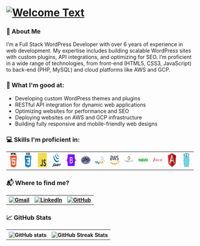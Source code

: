 <!DOCTYPE html>
<html lang="en">
<head>
  <meta charset="UTF-8">
  <meta name="viewport" content="width=device-width, initial-scale=1.0">
</head>
<body>

<h1>
  <a href="#">
    <img src="https://readme-typing-svg.herokuapp.com?lines=Hello,+There!+👋;This+is+Manish+Yadav...." alt="Welcome Text">
  </a>
</h1>

<h3 align="left">🚀 About Me</h3>
<p align="left">
   I’m a Full Stack WordPress Developer with over 6 years of experience in web development. My expertise includes building scalable WordPress sites with custom plugins, API integrations, and optimizing for SEO. I’m proficient in a wide range of technologies, from front-end (HTML5, CSS3, JavaScript) to back-end (PHP, MySQL) and cloud platforms like AWS and GCP.
</p>

<h3 align="left">🔧 What I'm good at:</h3>
<ul>
   <li>Developing custom WordPress themes and plugins</li>
   <li>RESTful API integration for dynamic web applications</li>
   <li>Optimizing websites for performance and SEO</li>
   <li>Deploying websites on AWS and GCP infrastructure</li>
   <li>Building fully responsive and mobile-friendly web designs</li>
</ul>

<h3>💻 Skills I'm proficient in:</h3>

<table class="skills-table">
  <tr>
    <td>
      <a href="https://www.w3.org/html/" target="_blank">
        <img src="https://raw.githubusercontent.com/devicons/devicon/master/icons/html5/html5-original-wordmark.svg" alt="HTML5" width="40" height="40">
      </a>
    </td>
    <td>
      <a href="https://www.w3schools.com/css/" target="_blank">
        <img src="https://raw.githubusercontent.com/devicons/devicon/master/icons/css3/css3-original-wordmark.svg" alt="CSS3" width="40" height="40">
      </a>
    </td>
    <td>
      <a href="https://developer.mozilla.org/en-US/docs/Web/JavaScript" target="_blank">
        <img src="https://raw.githubusercontent.com/devicons/devicon/master/icons/javascript/javascript-original.svg" alt="JavaScript" width="40" height="40">
      </a>
    </td>
    <td>
      <a href="https://jquery.com/" target="_blank">
        <img src="https://raw.githubusercontent.com/devicons/devicon/master/icons/jquery/jquery-original-wordmark.svg" alt="jQuery" width="40" height="40">
      </a>
    </td>
    <td>
      <a href="https://getbootstrap.com/" target="_blank">
        <img src="https://raw.githubusercontent.com/devicons/devicon/master/icons/bootstrap/bootstrap-original.svg" alt="Bootstrap" width="40" height="40">
      </a>
    </td>
    <td>
      <a href="https://www.php.net/" target="_blank">
        <img src="https://raw.githubusercontent.com/devicons/devicon/master/icons/php/php-original.svg" alt="PHP" width="40" height="40">
      </a>
    </td>
    <td>
      <a href="https://www.mysql.com/" target="_blank">
        <img src="https://raw.githubusercontent.com/devicons/devicon/master/icons/mysql/mysql-original-wordmark.svg" alt="MySQL" width="40" height="40">
      </a>
    </td>
    <td>
      <a href="https://aws.amazon.com/" target="_blank">
        <img src="https://raw.githubusercontent.com/devicons/devicon/master/icons/amazonwebservices/amazonwebservices-original-wordmark.svg" alt="AWS" width="40" height="40">
      </a>
    </td>
    <td>
      <a href="https://cloud.google.com/" target="_blank">
        <img src="https://raw.githubusercontent.com/devicons/devicon/master/icons/googlecloud/googlecloud-original-wordmark.svg" alt="GCP" width="40" height="40">
      </a>
    </td>
    <td>
      <a href="https://www.nginx.com/" target="_blank">
        <img src="https://raw.githubusercontent.com/devicons/devicon/master/icons/nginx/nginx-original.svg" alt="NGINX" width="40" height="40">
      </a>
    </td>
    <td>
      <a href="https://www.apache.org/" target="_blank">
        <img src="https://raw.githubusercontent.com/devicons/devicon/master/icons/apache/apache-original-wordmark.svg" alt="Apache-CentOS" width="40" height="40">
      </a>
    </td>
    <td>
      <a href="https://angular.io/" target="_blank">
        <img src="https://raw.githubusercontent.com/devicons/devicon/master/icons/angularjs/angularjs-original.svg" alt="Angular" width="40" height="40">
      </a>
    </td>
    <td>
      <a href="https://golang.org/" target="_blank">
        <img src="https://raw.githubusercontent.com/devicons/devicon/master/icons/go/go-original.svg" alt="Golang" width="40" height="40">
      </a>
    </td>
  </tr>
</table>

<h3>📬 Where to find me?</h3>
<table class="contact-table">
  <tr>
    <th>
      <a href="mailto:manishy57457@gmail.com" target="blank">
        <img height="30px" src="https://upload.wikimedia.org/wikipedia/commons/thumb/7/7e/Gmail_icon_%282020%29.svg/2560px-Gmail_icon_%282020%29.svg.png" alt="Gmail">
      </a>
    </th>
    <th>
      <a href="https://www.linkedin.com/in/manishy57457/" target="blank">
        <img height="35px" src="https://cdn-icons-png.flaticon.com/512/174/174857.png" alt="LinkedIn">
      </a>
    </th>
    <th>
      <a href="https://github.com/msubachchanyadav" target="_blank">
        <img alt="GitHub" src="https://img.shields.io/badge/GitHub-181717?style=for-the-badge&logo=github&logoColor=white" />
      </a>
    </th>
  </tr>
</table>

<h3 align="left">📈 GitHub Stats</h3>
  <table class="contact-table" style="border:none;">
  <tr>
    <th>
      <img align="center" src="https://github-readme-stats.vercel.app/api?username=manishsyadav&show_icons=true&theme=radical" alt="GitHub stats" />
    </th>
    <th>
      <img align="center" src="https://github-readme-streak-stats.herokuapp.com/?user=manishsyadav&theme=radical" alt="GitHub Streak Stats" />
    </th>
  </tr>
</table>

</body>
</html>
